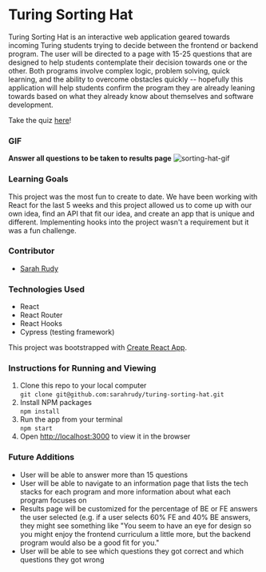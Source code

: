 # Turing Sorting Hat

Turing Sorting Hat is an interactive web application geared towards incoming Turing students trying to decide between the frontend or backend program. The user will be directed to a page with 15-25 questions that are designed to help students contemplate their decision towards one or the other. Both programs involve complex logic, problem solving, quick learning, and the ability to overcome obstacles quickly --  hopefully this application will help students confirm the program they are already leaning towards based on what they already know about themselves and software development.

Take the quiz [here](https://turing-sorting-hat.surge.sh/)!

### GIF

**Answer all questions to be taken to results page**
![sorting-hat-gif](https://user-images.githubusercontent.com/78389005/135011009-fdf5f9f7-a3d6-4471-94b9-3d5a996a2005.gif)

### Learning Goals

This project was the most fun to create to date. We have been working with React for the last 5 weeks and this project allowed us to come up with our own idea, find an API that fit our idea, and create an app that is unique and different. Implementing hooks into the project wasn't a requirement but it was a fun challenge. 

### Contributor

+ [Sarah Rudy](https://github.com/sarahrudy)

### Technologies Used
+ React
+ React Router
+ React Hooks
+ Cypress (testing framework)

This project was bootstrapped with [Create React App](https://github.com/facebook/create-react-app).  

### Instructions for Running and Viewing 

1. Clone this repo to your local computer  
`git clone git@github.com:sarahrudy/turing-sorting-hat.git`
2. Install NPM packages  
`npm install`
3. Run the app from your terminal  
`npm start`
4. Open [http://localhost:3000](http://localhost:3000) to view it in the browser  

### Future Additions 

+ User will be able to answer more than 15 questions
+ User will be able to navigate to an information page that lists the tech stacks for each program and more information about what each program focuses on 
+ Results page will be customized for the percentage of BE or FE answers the user selected (e.g. if a user selects 60% FE and 40% BE answers, they might see something like "You seem to have an eye for design so you might enjoy the frontend curriculum a little more, but the backend program would also be a good fit for you." 
+ User will be able to see which questions they got correct and which questions they got wrong 

